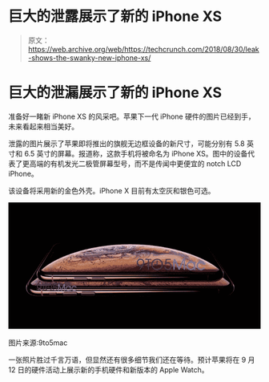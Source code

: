 # 巨大的泄露展示了新的 iPhone XS

> 原文：<https://web.archive.org/web/https://techcrunch.com/2018/08/30/leak-shows-the-swanky-new-iphone-xs/>

# 巨大的泄漏展示了新的 iPhone XS

准备好一睹新 iPhone XS 的风采吧。苹果下一代 iPhone 硬件的图片已经到手，未来看起来相当美好。

泄露的图片展示了苹果即将推出的旗舰无边框设备的新尺寸，可能分别有 5.8 英寸和 6.5 英寸的屏幕。报道称，这款手机将被命名为 iPhone XS。图中的设备代表了更高端的有机发光二极管屏幕型号，而不是传闻中更便宜的 notch LCD iPhone。

该设备将采用新的金色外壳。iPhone X 目前有太空灰和银色可选。

![](img/ce08f16440db577e41078d3df6e623c3.png)

图片来源:9to5mac

一张照片胜过千言万语，但显然还有很多细节我们还在等待。预计苹果将在 9 月 12 日的硬件活动上展示新的手机硬件和新版本的 Apple Watch。